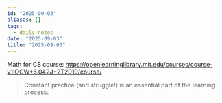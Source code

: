 ```yaml
---
id: "2025-09-03"
aliases: []
tags:
  - daily-notes
date: "2025-09-03"
title: "2025-09-03"
---
```


Math for CS course:
https://openlearninglibrary.mit.edu/courses/course-v1:OCW+6.042J+2T2019/course/

> Constant practice (and struggle!) is an essential part of the learning process.

